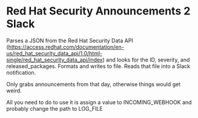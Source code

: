 # Red Hat Security Announcements 2 Slack

Parses a JSON from the Red Hat Security Data API (https://access.redhat.com/documentation/en-us/red_hat_security_data_api/1.0/html-single/red_hat_security_data_api/index) and looks for the ID, severity, and released_packages. Formats and writes to file. Reads that file into a Slack notification.

Only grabs announcements from that day, otherwise things would get weird.

All you need to do to use it is assign a value to INCOMING_WEBHOOK and probably change the path to LOG_FILE
